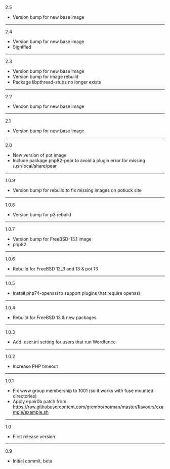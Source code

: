 2.5

* Version bump for new base image

---

2.4

* Version bump for new base image
* Signified

---

2.3

* Version bump for new base image
* Version bump for image rebuild
* Package libpthread-stubs no longer exists

---

2.2

* Version bump for new base image

---

2.1

* Version bump for new base image

---

2.0

* New version of pot image
* Include package php82-pear to avoid a plugin error for missing /usr/local/share/pear

---

1.0.9

* Version bump for rebuild to fix missing images on potluck site

---

1.0.8

* Version bump for p3 rebuild

---

1.0.7

* Version bump for FreeBSD-13.1 image
* php82

---

1.0.6

* Rebuild for FreeBSD 12_3 and 13 & pot 13

---

1.0.5

* Install php74-openssl to support plugins that require openssl

---

1.0.4

* Rebuild for FreeBSD 13 & new packages

---

1.0.3

* Add .user.ini setting for users that run Wordfence

---

1.0.2

* Increase PHP timeout

---

1.0.1

* Fix www group membership to 1001 (so it works with fuse mounted directories)
* Apply epair0b patch from https://raw.githubusercontent.com/grembo/potman/master/flavours/example/example.sh

---

1.0

* First release version

---

0.9

* Initial commit, beta

